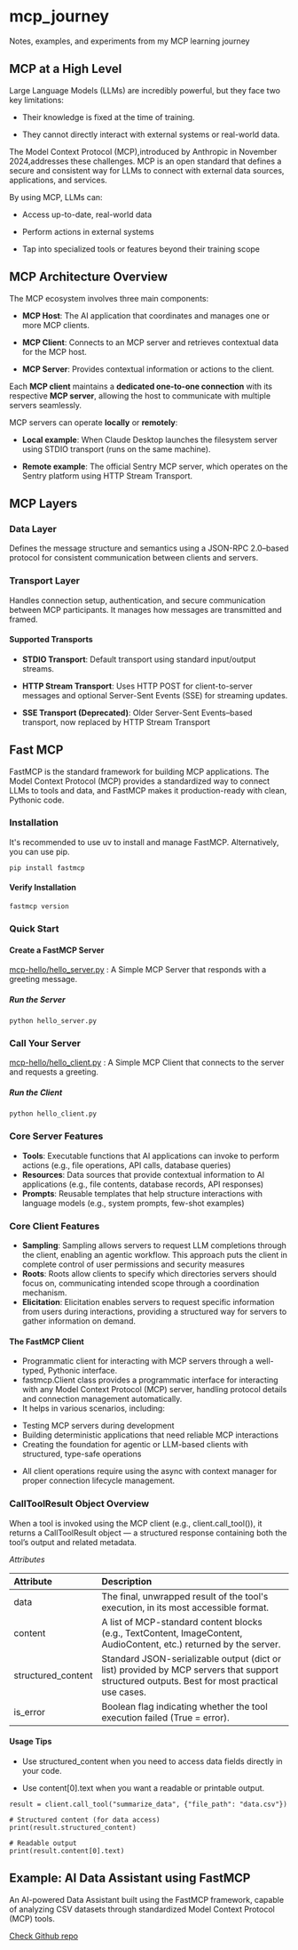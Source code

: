 # mcp_journey
Notes, examples, and experiments from my MCP learning journey

## MCP at a High Level
Large Language Models (LLMs) are incredibly powerful, but they face two key limitations:

* Their knowledge is fixed at the time of training.

* They cannot directly interact with external systems or real-world data.

The Model Context Protocol (MCP),introduced by Anthropic in November 2024,addresses these challenges.
MCP is an open standard that defines a secure and consistent way for LLMs to connect with external data sources, applications, and services.

By using MCP, LLMs can:

* Access up-to-date, real-world data

* Perform actions in external systems

* Tap into specialized tools or features beyond their training scope

## MCP Architecture Overview

The MCP ecosystem involves three main components:

* **MCP Host**: The AI application that coordinates and manages one or more MCP clients.

* **MCP Client**: Connects to an MCP server and retrieves contextual data for the MCP host.

* **MCP Server**: Provides contextual information or actions to the client.

Each **MCP client** maintains a **dedicated one-to-one connection** with its respective **MCP server**, allowing the host to communicate with multiple servers seamlessly.

MCP servers can operate **locally** or **remotely**:

* **Local example**: When Claude Desktop launches the filesystem server using STDIO transport (runs on the same machine).

* **Remote example**: The official Sentry MCP server, which operates on the Sentry platform using HTTP Stream Transport.

## MCP Layers
### Data Layer
Defines the message structure and semantics using a JSON-RPC 2.0–based protocol for consistent communication between clients and servers.

### Transport Layer
Handles connection setup, authentication, and secure communication between MCP participants. It manages how messages are transmitted and framed.

#### Supported Transports

* **STDIO Transport**: Default transport using standard input/output streams.

* **HTTP Stream Transport**: Uses HTTP POST for client-to-server messages and optional Server-Sent Events (SSE) for streaming updates.

* **SSE Transport (Deprecated)**: Older Server-Sent Events–based transport, now replaced by HTTP Stream Transport


## Fast MCP
FastMCP is the standard framework for building MCP applications. The Model Context Protocol (MCP) provides a standardized way to connect LLMs to tools and data, and FastMCP makes it production-ready with clean, Pythonic code.

### Installation
It's recommended to use uv to install and manage FastMCP. Alternatively, you can use pip.

```pip install fastmcp```

#### Verify Installation
```fastmcp version```

### Quick Start
#### Create a FastMCP Server
[mcp-hello/hello_server.py](mcp-hello/hello_server.py) : A Simple MCP Server that responds with a greeting message.

##### Run the Server
```python hello_server.py```

### Call Your Server
[mcp-hello/hello_client.py](mcp-hello/hello_client.py) : A Simple MCP Client that connects to the server and requests a greeting.
##### Run the Client
```python hello_client.py```



### Core Server Features
* **Tools**: Executable functions that AI applications can invoke to perform actions (e.g., file operations, API calls, database queries)
* **Resources**: Data sources that provide contextual information to AI applications (e.g., file contents, database records, API responses)
* **Prompts**: Reusable templates that help structure interactions with language models (e.g., system prompts, few-shot examples)

### Core Client Features
* **Sampling**: Sampling allows servers to request LLM completions through the client, enabling an agentic workflow. This approach puts the client in complete control of user permissions and security measures
*  **Roots**: Roots allow clients to specify which directories servers should focus on, communicating intended scope through a coordination mechanism.
*  **Elicitation**: Elicitation enables servers to request specific information from users during interactions, providing a structured way for servers to gather information on demand.	


#### The FastMCP Client
* Programmatic client for interacting with MCP servers through a well-typed, Pythonic interface.
* fastmcp.Client class provides a programmatic interface for interacting with any Model Context Protocol (MCP) server, handling protocol details and connection management automatically.
* It helps in various scenarios, including:
 - Testing MCP servers during development 
 - Building deterministic applications that need reliable MCP interactions 
 - Creating the foundation for agentic or LLM-based clients with structured, type-safe operations
* All client operations require using the async with context manager for proper connection lifecycle management.


### CallToolResult Object Overview

When a tool is invoked using the MCP client (e.g., client.call_tool()), it returns a CallToolResult object — a structured response containing both the tool’s output and related metadata.

*Attributes*

| Attribute | Description                                                                                                                                                                                            | 
| :--- |:-------------------------------------------------------------------------------------------------------------------------------------------------------------------------------------------------------| 
| data | The final, unwrapped result of the tool's execution, in its most accessible format.                                                                                                                    |
| content | A list of MCP-standard content blocks (e.g., TextContent, ImageContent, AudioContent, etc.) returned by the server.                                                                                    | 
| structured_content | Standard JSON-serializable output (dict or list) provided by MCP servers that support structured outputs. Best for most practical use cases.                                                           | 
| is_error | Boolean flag indicating whether the tool execution failed (True = error).                                                                                                                                                                 | 

#### Usage Tips

* Use structured_content when you need to access data fields directly in your code.

* Use content[0].text when you want a readable or printable output.
```
result = client.call_tool("summarize_data", {"file_path": "data.csv"})

# Structured content (for data access)
print(result.structured_content)

# Readable output
print(result.content[0].text)
```

## Example: AI Data Assistant using FastMCP
An AI-powered Data Assistant built using the FastMCP framework, capable of analyzing CSV datasets through standardized Model Context Protocol (MCP) tools.

[Check Github repo](https://github.com/jazz-min/mcp-data-assistant)